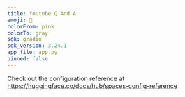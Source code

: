 ```yaml
---
title: Youtube Q And A
emoji: 🚀
colorFrom: pink
colorTo: gray
sdk: gradio
sdk_version: 3.24.1
app_file: app.py
pinned: false
---
```


Check out the configuration reference at https://huggingface.co/docs/hub/spaces-config-reference
